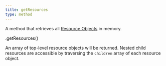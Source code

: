 ```yaml
---
title: getResources
type: method
---
```


A method that retrieves all [Resource Objects](resource-object) in memory.

<div class='spec' markdown='1'>
.getResources()
</div>

An array of top-level resource objects will be returned. Nested child resources are accessible by traversing the `children` array of each resource object.

